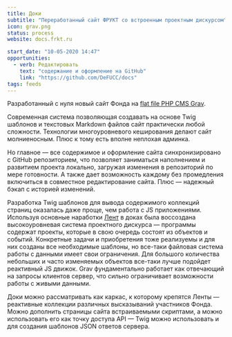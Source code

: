 ```yaml
---
title: Доки
subtitle: "Переработанный сайт ФРУКТ со встроенным проектным дискурсом"
icon: grav.png
status: process
website: docs.frkt.ru

start_date: "10-05-2020 14:47"
opportunities:
  - verb: Редактировать
    text: "содержание и оформление на GitHub"
    link: "https://github.com/DeFUCC/docs"
tags: feeds
---
```


Разработанный с нуля новый сайт Фонда на [flat file PHP CMS Grav](https://getgrav.org).

Современная система позволяющая создавать на основе Twig шаблонов и текстовых Markdown файлов сайт практически любой сложности. Технологии многоуровневого кеширования делают сайт молниеносным. Плюс к тому есть вполне неплохая админка.

Но главное — все содержимое и оформление сайта синхронизировано с GitHub репозиторием, что позволяет заниматься наполнением и развитием проекта локально, загружая изменения в репозиторий по мере готовности. А также дает возможность каждому без промедления включиться в совместное редактирование сайта. Плюс — надежный бэкап с историей изменений.

Разработка Twig шаблонов для вывода содержимого коллекций страниц оказалась даже проще, чем работа с JS приложениями. Используя основные наработки [Лент](/designs/feeds/) в доках была воссоздана высокоуровневая система проектного дискурса — программы содержат проекты, которые в свою очередь состоят из объектов и событий. Конкретные задачи и приобретения тоже реализуемы и для них созданы все необходимые шаблоны, но все-таки файловая система работы с данными имеет свои ограничения. Для большого количества небольших и часто изменяемых объектов все-таки лучше подойдет реактивный JS движок. Grav фундаментально работает как отвечающий на запросы клиентов сервер, что сильно ограничивает возможности работы с живыми данными.

Доки можно рассматривать как каркас, к которому крепятся Ленты — реактивные коллекции различных высказываний участников Фонда. Можно дополнить страницы сайта встраиваемыми скриптами, а можно использовать его как точку доступа API — Twig можно использовать и для создания шаблонов JSON ответов сервера.
